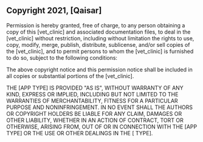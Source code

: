 ## Copyright 2021, [Qaisar]


Permission is hereby granted, free of charge, to any person obtaining a copy of this [vet_clinic] and associated documentation files, to deal in the [vet_clinic] without restriction, including without limitation the rights to use, copy, modify, merge, publish, distribute, sublicense, and/or sell copies of the [vet_clinic], and to permit persons to whom the [vet_clinic] is furnished to do so, subject to the following conditions:

The above copyright notice and this permission notice shall be included in all copies or substantial portions of the [vet_clinic].

THE [APP TYPE] IS PROVIDED "AS IS", WITHOUT WARRANTY OF ANY KIND, EXPRESS OR IMPLIED, INCLUDING BUT NOT LIMITED TO THE WARRANTIES OF MERCHANTABILITY, FITNESS FOR A PARTICULAR PURPOSE AND NONINFRINGEMENT. IN NO EVENT SHALL THE AUTHORS OR COPYRIGHT HOLDERS BE LIABLE FOR ANY CLAIM, DAMAGES OR OTHER LIABILITY, WHETHER IN AN ACTION OF CONTRACT, TORT OR OTHERWISE, ARISING FROM, OUT OF OR IN CONNECTION WITH THE [APP TYPE] OR THE USE OR OTHER DEALINGS IN THE [ TYPE].
